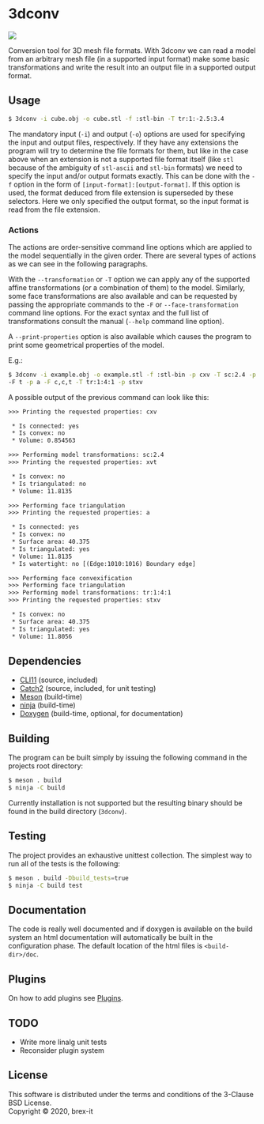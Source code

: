 # 3dconv

![](https://github.com/brex-it/3dconv/workflows/CI/badge.svg)

Conversion tool for 3D mesh file formats. With 3dconv we can read a model from
an arbitrary mesh file (in a supported input format) make some basic
transformations and write the result into an output file in a supported output
format.

## Usage

```sh
$ 3dconv -i cube.obj -o cube.stl -f :stl-bin -T tr:1:-2.5:3.4
```

The mandatory input (`-i`) and output (`-o`) options are used for specifying
the input and output files, respectively. If they have any extensions the
program will try to determine the file formats for them, but like in the
case above when an extension is not a supported file format itself (like `stl`
because of the ambiguity of `stl-ascii` and `stl-bin` formats) we need to
specify the input and/or output formats exactly. This can be done with the `-f`
option in the form of `[input-format]:[output-format]`. If this option is used,
the format deduced from file extension is superseded by these selectors. Here
we only specified the output format, so the input format is read from the file
extension.

### Actions

The actions are order-sensitive command line options which are applied to the
model sequentially in the given order. There are several types of actions as we
can see in the following paragraphs.

With the `--transformation` or `-T` option we can apply any of the supported
affine transformations (or a combination of them) to the model. Similarly, some
face transformations are also available and can be requested by passing the
appropriate commands to the `-F` or `--face-transformation` command line
options. For the exact syntax and the full list of transformations consult the
manual (`--help` command line option).

A `--print-properties` option is also available which causes the program to
print some geometrical properties of the model.

E.g.:

```sh
$ 3dconv -i example.obj -o example.stl -f :stl-bin -p cxv -T sc:2.4 -p xvt \
-F t -p a -F c,c,t -T tr:1:4:1 -p stxv
```

A possible output of the previous command can look like this:

```txt
>>> Printing the requested properties: cxv

 * Is connected: yes
 * Is convex: no
 * Volume: 0.854563

>>> Performing model transformations: sc:2.4
>>> Printing the requested properties: xvt

 * Is convex: no
 * Is triangulated: no
 * Volume: 11.8135

>>> Performing face triangulation
>>> Printing the requested properties: a

 * Is connected: yes
 * Is convex: no
 * Surface area: 40.375
 * Is triangulated: yes
 * Volume: 11.8135
 * Is watertight: no [(Edge:1010:1016) Boundary edge]

>>> Performing face convexification
>>> Performing face triangulation
>>> Performing model transformations: tr:1:4:1
>>> Printing the requested properties: stxv

 * Is convex: no
 * Surface area: 40.375
 * Is triangulated: yes
 * Volume: 11.8056

```

## Dependencies
* [CLI11](https://github.com/CLIUtils/CLI11) (source, included)
* [Catch2](https://github.com/catchorg/Catch2) (source, included, for unit testing)
* [Meson](https://mesonbuild.com/) (build-time)
* [ninja](https://ninja-build.org/) (build-time)
* [Doxygen](http://www.doxygen.nl/) (build-time, optional, for documentation)

## Building
The program can be built simply by issuing the following command in the
projects root directory:

```sh
$ meson . build
$ ninja -C build
```

Currently installation is not supported but the resulting binary should be
found in the build directory (`3dconv`).

## Testing
The project provides an exhaustive unittest collection. The simplest way to run
all of the tests is the following:

```sh
$ meson . build -Dbuild_tests=true
$ ninja -C build test
```

## Documentation
The code is really well documented and if doxygen is available on the build
system an html documentation will automatically be built in the
configuration phase. The default location of the html files is
`<build-dir>/doc`.

## Plugins
On how to add plugins see [Plugins](./doc/plugins.md).

## TODO
* Write more linalg unit tests
* Reconsider plugin system

## License
This software is distributed under the terms and conditions of the 3-Clause BSD
License.  
Copyright &copy; 2020, brex-it
